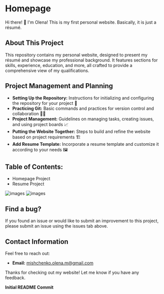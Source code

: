 # Homepage
Hi there! :wave: I'm Olena!
This is my first personal website. Basically, it is just a résumé.

## About This Project
This repository contains my personal website, designed to present my résumé and showcase my professional background. 
It features sections for skills, experience, education, and more, all crafted to provide a comprehensive view of my qualifications.

## Project Management and Planning
- **Setting Up the Repository:** Instructions for initializing and configuring the repository for your project 🚀
- **Practicing Git:** Basic commands and practices for version control and collaboration 🧑‍💻
- **Project Management:** Guidelines on managing tasks, creating issues, and using project boards 📈
- **Putting the Website Together:** Steps to build and refine the website based on project requirements 🏗️
- **Add Resume Template:** Incorporate a resume template and customize it according to your needs 🖼️

## Table of Contents:
- Homepage Project
- Resume Project
  
![images](https://github.com/user-attachments/assets/7318cfe0-c307-4a05-ad98-64e9e9b2aee6)
![images](https://github.com/user-attachments/assets/f13547b9-53da-4bba-b479-00e05540d6c2)

## Find a bug?
If you found an issue or would like to submit an improvement to this project, please submit an issue using the issues tab above. 

## Contact Information
Feel free to reach out:
- **Email:** mishchenko.olena.m@gmail.com

Thanks for checking out my website! Let me know if you have any feedback.

**Initial README Commit**
